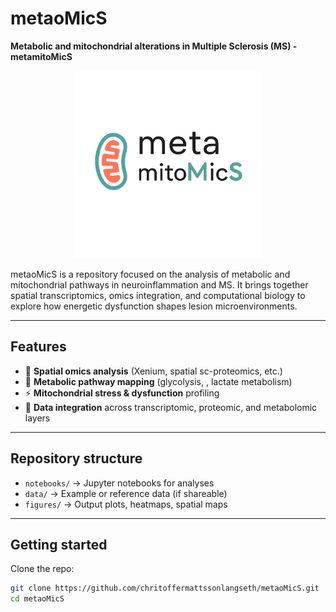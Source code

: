# metaoMicS

**Metabolic and mitochondrial alterations in Multiple Sclerosis (MS) - metamitoMicS**
<p align="center">
  <img src="assets/logo.png" alt="MitoMetaMicS Logo" width="300"/>
</p>
metaoMicS is a repository focused on the analysis of metabolic and mitochondrial pathways in neuroinflammation and MS. It brings together spatial transcriptomics, omics integration, and computational biology to explore how energetic dysfunction shapes lesion microenvironments.

---

## Features
- 🧬 **Spatial omics analysis** (Xenium, spatial sc-proteomics, etc.)
- 🔋 **Metabolic pathway mapping** (glycolysis, , lactate metabolism)
- ⚡ **Mitochondrial stress & dysfunction** profiling
- 🧩 **Data integration** across transcriptomic, proteomic, and metabolomic layers

---

## Repository structure
- `notebooks/` → Jupyter notebooks for analyses  
- `data/` → Example or reference data (if shareable)  
- `figures/` → Output plots, heatmaps, spatial maps  

---

## Getting started
Clone the repo:
```bash
git clone https://github.com/chritoffermattssonlangseth/metaoMicS.git
cd metaoMicS